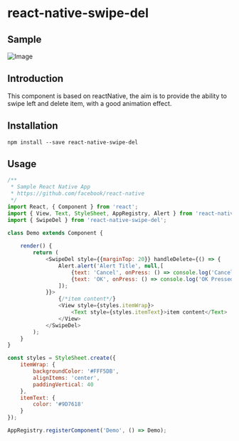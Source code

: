 # react-native-swipe-del

## Sample

![Image]()

## Introduction

This component is based on reactNative, the aim is to provide the ability to swipe left and delete item, with a good animation effect.

## Installation

`npm install --save react-native-swipe-del`


## Usage

```JavaScript
/**
 * Sample React Native App
 * https://github.com/facebook/react-native
 */
import React, { Component } from 'react';
import { View, Text, StyleSheet, AppRegistry, Alert } from 'react-native';
import { SwipeDel } from 'react-native-swipe-del';

class Demo extends Component {
    
    render() {
        return (
            <SwipeDel style={{marginTop: 20}} handleDelete={() => {
                Alert.alert('Alert Title', null,[
                    {text: 'Cancel', onPress: () => console.log('Cancel Pressed')},
                    {text: 'OK', onPress: () => console.log('OK Pressed')}
                ]);
            }}>
                {/*item content*/}
                <View style={styles.itemWrap}>
                    <Text style={styles.itemText}>item content</Text> 
                </View>
            </SwipeDel>
        );
    }
}

const styles = StyleSheet.create({
    itemWrap: {
        backgroundColor: '#FFF5DB',
        alignItems: 'center',
        paddingVertical: 40
    },
    itemText: {
        color: '#9D7618'
    }
});

AppRegistry.registerComponent('Demo', () => Demo);

```